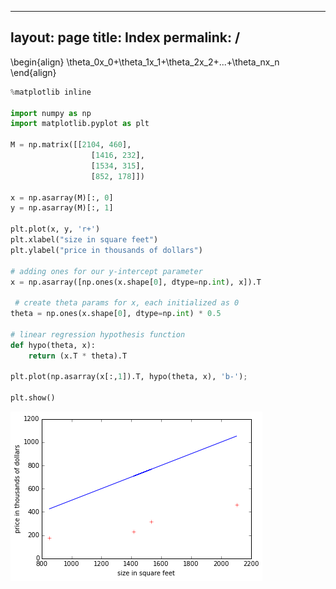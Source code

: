 
---
layout: page
title: Index
permalink: /
---

\begin{align}
\theta_0x_0+\theta_1x_1+\theta_2x_2+...+\theta_nx_n
\end{align}


```python
%matplotlib inline

import numpy as np
import matplotlib.pyplot as plt
 
M = np.matrix([[2104, 460],
                  [1416, 232],
                  [1534, 315],
                  [852, 178]])
 
x = np.asarray(M)[:, 0]
y = np.asarray(M)[:, 1]
 
plt.plot(x, y, 'r+')
plt.xlabel("size in square feet")
plt.ylabel("price in thousands of dollars")
 
# adding ones for our y-intercept parameter
x = np.asarray([np.ones(x.shape[0], dtype=np.int), x]).T
 
 # create theta params for x, each initialized as 0
theta = np.ones(x.shape[0], dtype=np.int) * 0.5
 
# linear regression hypothesis function
def hypo(theta, x):
    return (x.T * theta).T
 
plt.plot(np.asarray(x[:,1]).T, hypo(theta, x), 'b-');
 
plt.show()
```


![png](index_files/index_1_0.png)



```python

```
